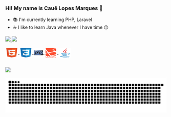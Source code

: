 ### Hi! My name is Cauê Lopes Marques  👋

- 📚 I'm currently learning PHP, Laravel
- :coffee: I like to learn Java whenever I have time :stuck_out_tongue_winking_eye:

<div>
  <a href="https://github.com/marquescauee">
  <img height="160em" src="https://github-readme-stats.vercel.app/api?username=marquescauee&show_icons=true&theme=dark&include_all_commits=true&count_private=true"/>
  <img height="160em" src="https://github-readme-stats.vercel.app/api/top-langs/?username=marquescauee&layout=compact&langs_count=7&hide=html&theme=dark"/>
</div>

<div style="display: inline_block"><br>
  <img align="center" height="30" width="40" src="https://raw.githubusercontent.com/devicons/devicon/master/icons/html5/html5-original.svg">
  <img align="center" height="30" width="40" src="https://raw.githubusercontent.com/devicons/devicon/master/icons/css3/css3-original.svg">
  <img align="center" height="30" width=30" src="https://raw.githubusercontent.com/devicons/devicon/master/icons/php/php-original.svg">
  <img align="center" height="30" width="40" src="https://raw.githubusercontent.com/devicons/devicon/master/icons/laravel/laravel-plain-wordmark.svg">   
  <img align="center" height="30" width="40" src="https://github.com/devicons/devicon/blob/master/icons/java/java-original.svg">
</div>
  
##
  
<div>
  <a href="https://www.linkedin.com/in/marquescauee/" target="_blank"><img src="https://img.shields.io/badge/-LinkedIn-%230077B5?style=for-the-badge&logo=linkedin&logoColor=white" target="_blank"></a> 
</div>

 ![Snake animation](https://github.com/marquescauee/marquescauee/blob/output/github-contribution-grid-snake.svg)
